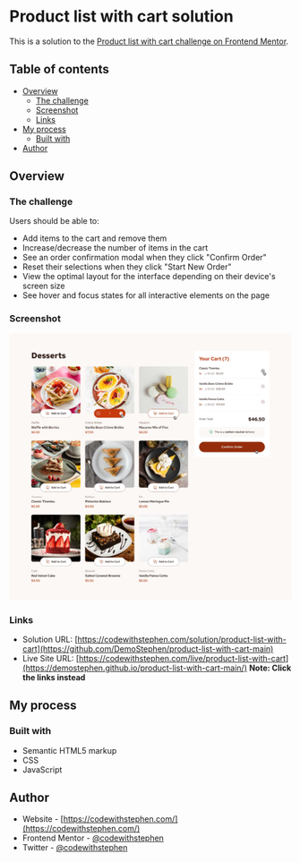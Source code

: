 # Product list with cart solution

This is a solution to the [Product list with cart challenge on Frontend Mentor](https://www.frontendmentor.io/challenges/product-list-with-cart-5MmqLVAp_d).

## Table of contents

- [Overview](#overview)
  - [The challenge](#the-challenge)
  - [Screenshot](#screenshot)
  - [Links](#links)
- [My process](#my-process)
  - [Built with](#built-with)
- [Author](#author)

## Overview

### The challenge

Users should be able to:

- Add items to the cart and remove them
- Increase/decrease the number of items in the cart
- See an order confirmation modal when they click "Confirm Order"
- Reset their selections when they click "Start New Order"
- View the optimal layout for the interface depending on their device's screen size
- See hover and focus states for all interactive elements on the page

### Screenshot

![Active Design State](./design/active-states.jpg)

### Links

- Solution URL: [https://codewithstephen.com/solution/product-list-with-cart](https://github.com/DemoStephen/product-list-with-cart-main)
- Live Site URL: [https://codewithstephen.com/live/product-list-with-cart](https://demostephen.github.io/product-list-with-cart-main/)
**Note: Click the links instead**

## My process

### Built with

- Semantic HTML5 markup
- CSS
- JavaScript

## Author

- Website - [https://codewithstephen.com/](https://codewithstephen.com/)
- Frontend Mentor - [@codewithstephen](https://www.frontendmentor.io/profile/codewithstephen)
- Twitter - [@codewithstephen](https://www.twitter.com/codewithstephen)
